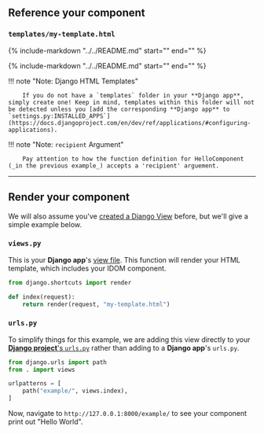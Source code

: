 ## Reference your component

### `templates/my-template.html`

{% include-markdown "../../README.md" start="<!--html-header-start-->" end="<!--html-header-end-->" %}

{% include-markdown "../../README.md" start="<!--html-code-start-->" end="<!--html-code-end-->" %}

!!! note "Note: Django HTML Templates"

        If you do not have a `templates` folder in your **Django app**, simply create one! Keep in mind, templates within this folder will not be detected unless you [add the corresponding **Django app** to `settings.py:INSTALLED_APPS`](https://docs.djangoproject.com/en/dev/ref/applications/#configuring-applications).

!!! note "Note: `recipient` Argument"

        Pay attention to how the function definition for HelloComponent (_in the previous example_) accepts a 'recipient' arguement.

---

## Render your component

We will also assume you've [created a Django View](https://docs.djangoproject.com/en/dev/intro/tutorial01/#write-your-first-view) before, but we'll give a simple example below.

### `views.py`

This is your **Django app**'s [view file](https://docs.djangoproject.com/en/dev/intro/tutorial01/#write-your-first-view). This function will render your HTML template, which includes your IDOM component.

```python
from django.shortcuts import render

def index(request):
    return render(request, "my-template.html")
```

### `urls.py`

To simplify things for this example, we are adding this view directly to your [**Django project**'s `urls.py`](https://docs.djangoproject.com/en/dev/intro/tutorial01/#write-your-first-view) rather than adding to a **Django app**'s `urls.py`.

```python
from django.urls import path
from . import views

urlpatterns = [
    path("example/", views.index),
]
```

Now, navigate to `http://127.0.0.1:8000/example/` to see your component print out "Hello World".
